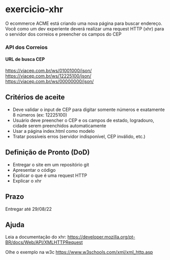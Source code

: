 # exercicio-xhr


O ecommerce ACME está criando uma nova página para
buscar endereço. Você como um dev experiente deverá
realizar uma request HTTP (xhr) para o servidor dos correios e preencher os campos do CEP

### API dos Correios

#### URL de busca CEP
https://viacep.com.br/ws/01001000/json/
https://viacep.com.br/ws/12225100/json/
https://viacep.com.br/ws/00000000/json/
## Critérios de aceite
- Deve validar o input de CEP para digitar somente números e exatamente 8 números (ex: 12225100)
- Usuário deve preencher o CEP e os campos de estado, logradouro, cidade serem preenchidos automaticamente
- Usar a página index.html como modelo
- Tratar possíveis erros (servidor indisponível, CEP inválido, etc.)

## Definição de Pronto (DoD)
- Entregar o site em um repositório git
- Apresentar o código
- Explicar o que é uma request HTTP 
- Explicar o xhr

## Prazo

Entregar até 29/08/22

## Ajuda

Leia a documentação do xhr:
https://developer.mozilla.org/pt-BR/docs/Web/API/XMLHTTPRequest

Olhe o exemplo na w3c
https://www.w3schools.com/xml/xml_http.asp


